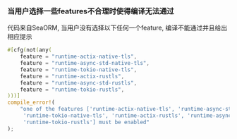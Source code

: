 
### 当用户选择一些features不合理时使得编译无法通过
代码来自SeaORM, 当用户没有选择以下任何一个feature, 编译不能通过并且给出相应提示
```rust
#[cfg(not(any(
    feature = "runtime-actix-native-tls",
    feature = "runtime-async-std-native-tls",
    feature = "runtime-tokio-native-tls",
    feature = "runtime-actix-rustls",
    feature = "runtime-async-std-rustls",
    feature = "runtime-tokio-rustls",
)))]
compile_error!(
    "one of the features ['runtime-actix-native-tls', 'runtime-async-std-native-tls', \
     'runtime-tokio-native-tls', 'runtime-actix-rustls', 'runtime-async-std-rustls', \
     'runtime-tokio-rustls'] must be enabled"
);
```